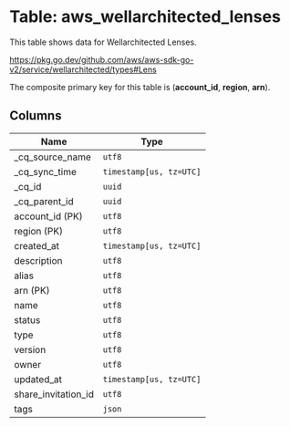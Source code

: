 # Table: aws_wellarchitected_lenses

This table shows data for Wellarchitected Lenses.

https://pkg.go.dev/github.com/aws/aws-sdk-go-v2/service/wellarchitected/types#Lens

The composite primary key for this table is (**account_id**, **region**, **arn**).

## Columns

| Name          | Type          |
| ------------- | ------------- |
|_cq_source_name|`utf8`|
|_cq_sync_time|`timestamp[us, tz=UTC]`|
|_cq_id|`uuid`|
|_cq_parent_id|`uuid`|
|account_id (PK)|`utf8`|
|region (PK)|`utf8`|
|created_at|`timestamp[us, tz=UTC]`|
|description|`utf8`|
|alias|`utf8`|
|arn (PK)|`utf8`|
|name|`utf8`|
|status|`utf8`|
|type|`utf8`|
|version|`utf8`|
|owner|`utf8`|
|updated_at|`timestamp[us, tz=UTC]`|
|share_invitation_id|`utf8`|
|tags|`json`|